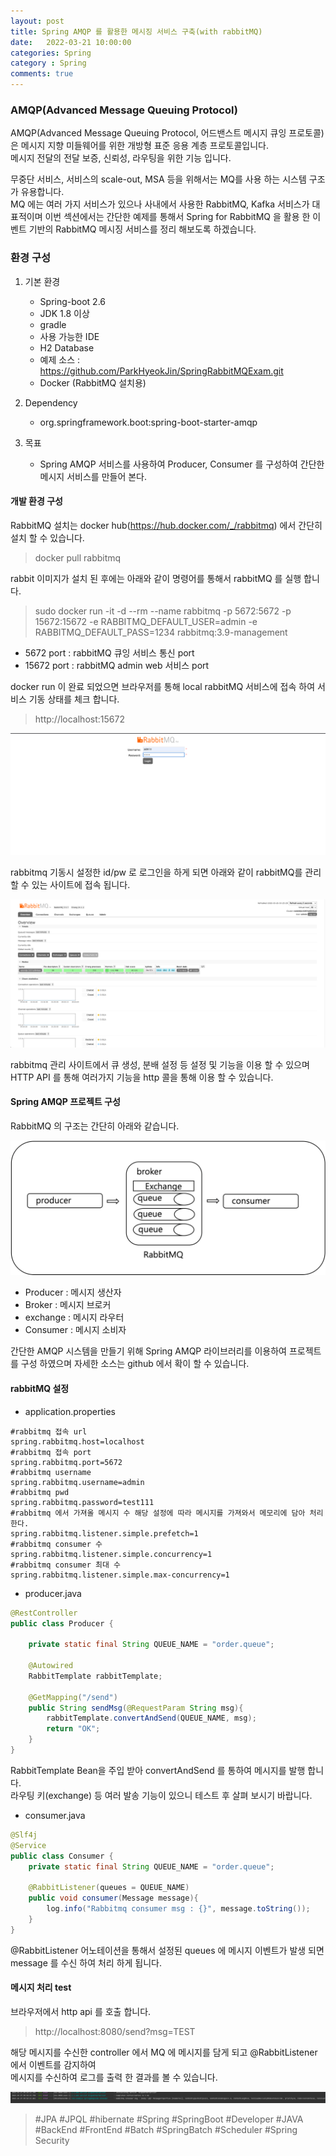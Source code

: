 ```yaml
---
layout: post
title: Spring AMQP 를 활용한 메시징 서비스 구축(with rabbitMQ)
date:   2022-03-21 10:00:00
categories: Spring
category : Spring
comments: true 
---
```


### AMQP(Advanced Message Queuing Protocol)

AMQP(Advanced Message Queuing Protocol, 어드밴스트 메시지 큐잉 프로토콜) 은 메시지 지향 미들웨어를 위한 개방형 표준 응용 계층 프로토콜입니다.  
메시지 전달의 전달 보증, 신뢰성, 라우팅을 위한 기능 입니다.

무중단 서비스, 서비스의 scale-out, MSA 등을 위해서는 MQ를 사용 하는 시스템 구조가 유용합니다.    
MQ 에는 여러 가지 서비스가 있으나 사내에서 사용한 RabbitMQ, Kafka 서비스가 대표적이며 
이번 섹션에서는 간단한 예제를 통해서 Spring for RabbitMQ 을 활용 한 이벤트 기반의 RabbitMQ 메시징 서비스를 정리 해보도록 하겠습니다.     

### 환경 구성

1. 기본 환경

    - Spring-boot 2.6
    - JDK 1.8 이상
    - gradle
    - 사용 가능한 IDE
    - H2 Database
    - 예제 소스 : <https://github.com/ParkHyeokJin/SpringRabbitMQExam.git>
    - Docker (RabbitMQ 설치용)

2. Dependency
    
    - org.springframework.boot:spring-boot-starter-amqp

3. 목표

    - Spring AMQP 서비스를 사용하여 Producer, Consumer 를 구성하여 간단한 메시지 서비스를 만들어 본다.

#### 개발 환경 구성

RabbitMQ 설치는 docker hub(https://hub.docker.com/_/rabbitmq) 에서 간단히 설치 할 수 있습니다.  

> docker pull rabbitmq

rabbit 이미지가 설치 된 후에는 아래와 같이 명령어를 통해서 rabbitMQ 를 실행 합니다.

> sudo docker run -it -d --rm --name rabbitmq -p 5672:5672 -p 15672:15672  -e RABBITMQ_DEFAULT_USER=admin -e RABBITMQ_DEFAULT_PASS=1234 rabbitmq:3.9-management

- 5672 port : rabbitMQ 큐잉 서비스 통신 port
- 15672 port : rabbitMQ admin web 서비스 port

docker run 이 완료 되었으면 브라우저를 통해 local rabbitMQ 서비스에 접속 하여 서비스 기동 상태를 체크 합니다.

> http://localhost:15672

![img.png](/img/spring/rabbitmq-img2.png)

rabbitmq 기동시 설정한 id/pw 로 로그인을 하게 되면 아래와 같이 rabbitMQ를 관리 할 수 있는 사이트에 접속 됩니다.

![img.png](/img/spring/rabbitmq-img3.png)

rabbitmq 관리 사이트에서 큐 생성, 분배 설정 등 설정 및 기능을 이용 할 수 있으며 HTTP API 를 통해 여러가지 기능을 http 콜을 통해 이용 할 수 있습니다.

#### Spring AMQP 프로젝트 구성

RabbitMQ 의 구조는 간단히 아래와 같습니다. 

![rabbitMQ](/img/spring/rabbitmq-img1.png)

- Producer : 메시지 생산자
- Broker   : 메시지 브로커
- exchange : 메시지 라우터 
- Consumer : 메시지 소비자

간단한 AMQP 시스템을 만들기 위해 Spring AMQP 라이브러리를 이용하여 프로젝트를 구성 하였으며 자세한 소스는 github 에서 확이 할 수 있습니다.

#### rabbitMQ 설정

- application.properties 

```properties
#rabbitmq 접속 url
spring.rabbitmq.host=localhost
#rabbitmq 접속 port
spring.rabbitmq.port=5672
#rabbitmq username
spring.rabbitmq.username=admin
#rabbitmq pwd
spring.rabbitmq.password=test111
#rabbitmq 에서 가져올 메시지 수 해당 설정에 따라 메시지를 가져와서 메모리에 담아 처리한다.
spring.rabbitmq.listener.simple.prefetch=1
#rabbitmq consumer 수
spring.rabbitmq.listener.simple.concurrency=1
#rabbitmq consumer 최대 수
spring.rabbitmq.listener.simple.max-concurrency=1
```

- producer.java

```java
@RestController
public class Producer {

    private static final String QUEUE_NAME = "order.queue";

    @Autowired
    RabbitTemplate rabbitTemplate;
    
    @GetMapping("/send")
    public String sendMsg(@RequestParam String msg){
        rabbitTemplate.convertAndSend(QUEUE_NAME, msg);
        return "OK";
    }
}
```

RabbitTemplate Bean을 주입 받아 convertAndSend 를 통하여 메시지를 발행 합니다.     
라우팅 키(exchange) 등 여러 발송 기능이 있으니 테스트 후 살펴 보시기 바랍니다.   

- consumer.java

```java
@Slf4j
@Service
public class Consumer {
    private static final String QUEUE_NAME = "order.queue";

    @RabbitListener(queues = QUEUE_NAME)
    public void consumer(Message message){
        log.info("Rabbitmq consumer msg : {}", message.toString());
    }
}
```

@RabbitListener 어노테이션을 통해서 설정된 queues 에 메시지 이벤트가 발생 되면 message 를 수신 하여 처리 하게 됩니다.

#### 메시지 처리 test

브라우저에서 http api 를 호출 합니다. 

> http://localhost:8080/send?msg=TEST

해당 메시지를 수신한 controller 에서 MQ 에 메시지를 담게 되고 @RabbitListener 에서 이벤트를 감지하여  
메시지를 수신하여 로그를 출력 한 결과를 볼 수 있습니다.

![img.png](/img/spring/rabbitmq-img4.png)




> #JPA #JPQL #hibernate #Spring #SpringBoot #Developer #JAVA #BackEnd #FrontEnd #Batch #SpringBatch
> #Scheduler #Spring Security